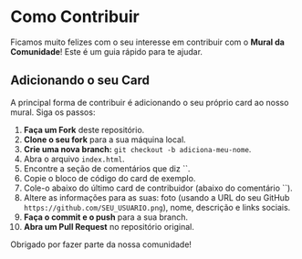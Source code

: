 # Como Contribuir

Ficamos muito felizes com o seu interesse em contribuir com o **Mural da Comunidade**! Este é um guia rápido para te ajudar.

## Adicionando o seu Card

A principal forma de contribuir é adicionando o seu próprio card ao nosso mural. Siga os passos:

1.  **Faça um Fork** deste repositório.
2.  **Clone o seu fork** para a sua máquina local.
3.  **Crie uma nova branch:** `git checkout -b adiciona-meu-nome`.
4.  Abra o arquivo `index.html`.
5.  Encontre a seção de comentários que diz ``.
6.  Copie o bloco de código do card de exemplo.
7.  Cole-o abaixo do último card de contribuidor (abaixo do comentário ``).
8.  Altere as informações para as suas: foto (usando a URL do seu GitHub `https://github.com/SEU_USUARIO.png`), nome, descrição e links sociais.
9.  **Faça o commit e o push** para a sua branch.
10. **Abra um Pull Request** no repositório original.

Obrigado por fazer parte da nossa comunidade!
